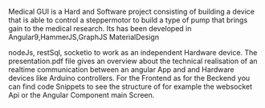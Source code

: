 Medical GUI is a Hard and Software project consisting of building a device that is able to control a steppermotor
to build a type of pump that brings gain to the medical research.
Its has been developed in 
Angular9,HammerJS,GraphJS MaterialDesign

nodeJs, restSql, socketio
to work as an independent Hardware device.
The presentation.pdf file gives an overview about the technical realisation
of an realtime communication between an angular App and and Hardware devices like Arduino
controllers.
For the Frontend as for the Beckend you can find code Snippets to see the structure of 
for example the websocket Api or the Angular Component main Screen.



